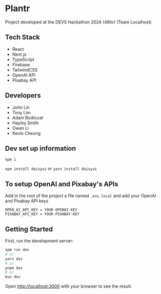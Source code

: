 # Plantr
Project developed at the DEVS Hackathon 2024 (48hr)
(Team Localhost)

## Tech Stack
* React
* Next.js
* TypeScript
* Firebase
* TailwindCSS
* OpenAI API
* Pixabay API

## Developers
* John Lin
* Tony Lim
* Adam Bodicoat
* Hayley Smith
* Owen Li
* Kevin Cheung

## Dev set up information

`npm i`

`npm install daisyui`
or
`yarn install daisyui`

## To setup OpenAI and Pixabay's APIs
Add in the root of the project a file named `.env.local` and add your OpenAI and Pixabay API keys

```
OPEN_AI_API_KEY = YOUR-OPENAI-KEY
PIXABAY_API_KEY = YOUR-PIXABAY-KEY
```

## Getting Started

First, run the development server:

```bash
npm run dev
# or
yarn dev
# or
pnpm dev
# or
bun dev
```

Open [http://localhost:3000](http://localhost:3000) with your browser to see the result.
